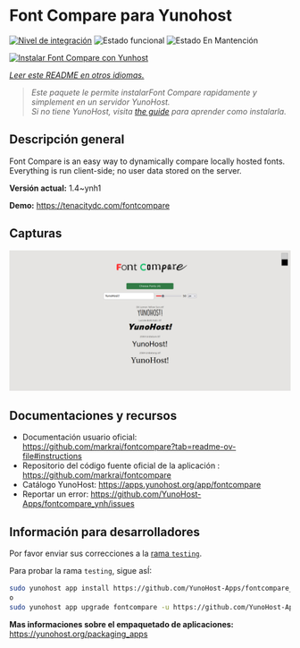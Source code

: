 <!--
Este archivo README esta generado automaticamente<https://github.com/YunoHost/apps/tree/master/tools/readme_generator>
No se debe editar a mano.
-->

# Font Compare para Yunohost

[![Nivel de integración](https://apps.yunohost.org/badge/integration/fontcompare)](https://ci-apps.yunohost.org/ci/apps/fontcompare/)
![Estado funcional](https://apps.yunohost.org/badge/state/fontcompare)
![Estado En Mantención](https://apps.yunohost.org/badge/maintained/fontcompare)

[![Instalar Font Compare con Yunhost](https://install-app.yunohost.org/install-with-yunohost.svg)](https://install-app.yunohost.org/?app=fontcompare)

*[Leer este README en otros idiomas.](./ALL_README.md)*

> *Este paquete le permite instalarFont Compare rapidamente y simplement en un servidor YunoHost.*  
> *Si no tiene YunoHost, visita [the guide](https://yunohost.org/install) para aprender como instalarla.*

## Descripción general

Font Compare is an easy way to dynamically compare locally hosted fonts. Everything is run client-side; no user data stored on the server. 


**Versión actual:** 1.4~ynh1

**Demo:** <https://tenacitydc.com/fontcompare>

## Capturas

![Captura de Font Compare](./doc/screenshots/Fontcompare.png)

## Documentaciones y recursos

- Documentación usuario oficial: <https://github.com/markrai/fontcompare?tab=readme-ov-file#instructions>
- Repositorio del código fuente oficial de la aplicación : <https://github.com/markrai/fontcompare>
- Catálogo YunoHost: <https://apps.yunohost.org/app/fontcompare>
- Reportar un error: <https://github.com/YunoHost-Apps/fontcompare_ynh/issues>

## Información para desarrolladores

Por favor enviar sus correcciones a la [rama `testing`](https://github.com/YunoHost-Apps/fontcompare_ynh/tree/testing).

Para probar la rama `testing`, sigue asÍ:

```bash
sudo yunohost app install https://github.com/YunoHost-Apps/fontcompare_ynh/tree/testing --debug
o
sudo yunohost app upgrade fontcompare -u https://github.com/YunoHost-Apps/fontcompare_ynh/tree/testing --debug
```

**Mas informaciones sobre el empaquetado de aplicaciones:** <https://yunohost.org/packaging_apps>
